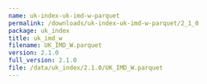 ```yaml
---
name: uk-index-uk-imd-w-parquet
permalink: /downloads/uk-index-uk-imd-w-parquet/2_1_0
package: uk_index
title: uk_imd_w
filename: UK_IMD_W.parquet
version: 2.1.0
full_version: 2.1.0
file: /data/uk_index/2.1.0/UK_IMD_W.parquet
---
```

